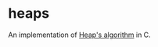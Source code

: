 heaps
=====

An implementation of [Heap's algorithm](https://en.wikipedia.org/wiki/Heap%27s_algorithm) in C.

